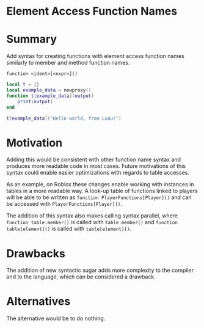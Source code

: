 # Element Access Function Names

# Summary

Add syntax for creating functions with element access function names similarly to member and method function names. 

`function <ident>[<expr>]()`

```lua
local t = {}
local example_data = newproxy()
function t[example_data](output)
    print(output)
end

t[example_data]("Hello world, from Luau!")
```

# Motivation

Adding this would be consistent with other function name syntax and produces more readable code in most cases. Future motivations of this syntax could enable easier optimizations with regards to table accesses.

As an example, on Roblox these changes enable working with instances in tables in a more readable way. A look-up table of functions linked to players will be able to be written as `function PlayerFunctions[Player]()` and can be accessed with `PlayerFunctions[Player]()`.

The addition of this syntax also makes calling syntax parallel, where `function table.member()` is called with `table.member()` and `function table[element]()` is called with `table[element]()`.

# Drawbacks

The addition of new syntactic sugar adds more complexity to the compiler and to the language, which can be considered a drawback. 

# Alternatives

The alternative would be to do nothing.
